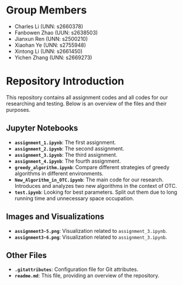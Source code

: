 # Group Members

- Charles Li (UNN: s2660378)
- Fanbowen Zhao (UUN: s2638503)
- Jianxun Ren (UNN: s2500210)
- Xiaohan Ye (UNN: s2755948)
- Xintong Li (UNN: s2661450)
- Yichen Zhang (UNN: s2669273)

# Repository Introduction

This repository contains all assignment codes and all codes for our researching and testing. Below is an overview of the files and their purposes.

## Jupyter Notebooks
- **`assignment_1.ipynb`**: The first assignment.
- **`assignment_2.ipynb`**: The second assignment.
- **`assignment_3.ipynb`**: The third assignment.
- **`assignment_4.ipynb`**: The fourth assignment.
- **`greedy_algorithm.ipynb`**: Compare different strategies of greedy algorithms in different environments.
- **`New_Algorithm_in_OTC.ipynb`**: The main code for our research. Introduces and analyzes two new algorithms in the context of OTC.
- **`test.ipynb`**: Looking for best parameters. Split out them due to long running time and unnecessary space occupation.

## Images and Visualizations
- **`assignment3-5.png`**: Visualization related to `assignment_3.ipynb`.
- **`assignment3-6.png`**: Visualization related to `assignment_3.ipynb`.

## Other Files
- **`.gitattributes`**: Configuration file for Git attributes.
- **`readme.md`**: This file, providing an overview of the repository.